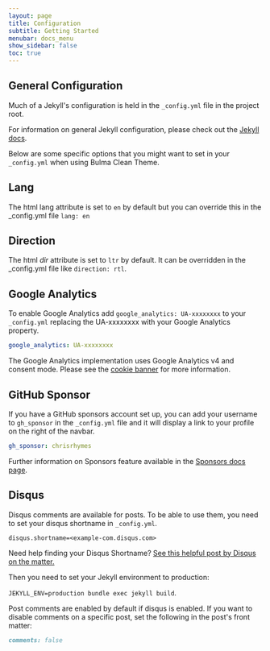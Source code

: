 ```yaml
---
layout: page
title: Configuration
subtitle: Getting Started
menubar: docs_menu
show_sidebar: false
toc: true
---
```


## General Configuration

Much of a Jekyll's configuration is held in the `_config.yml` file in the project root. 

For information on general Jekyll configuration, please check out the [Jekyll docs](https://jekyllrb.com/docs/configuration/).

Below are some specific options that you might want to set in your `_config.yml` when using Bulma Clean Theme.

## Lang

The html lang attribute is set to `en` by default but you can override this in the _config.yml file `lang: en`

## Direction
The html _dir_ attribute is set to `ltr` by default. It can be overridden in the _config.yml file like `direction: rtl`. 

## Google Analytics 

To enable Google Analytics add `google_analytics: UA-xxxxxxxx` to your `_config.yml` replacing the UA-xxxxxxxx with your Google Analytics property. 

```yaml
google_analytics: UA-xxxxxxxx
```

The Google Analytics implementation uses Google Analytics v4 and consent mode. Please see the [cookie banner](/docs/page-components/cookie-banner/) for more information.

## GitHub Sponsor

If you have a GitHub sponsors account set up, you can add your username to `gh_sponsor` in the `_config.yml` file and it will display a link to your profile on the right of the navbar.

```yaml
gh_sponsor: chrisrhymes
```

Further information on Sponsors feature available in the [Sponsors docs page](/docs/sponsors/).

## Disqus

Disqus comments are available for posts. To be able to use them, you need to set your disqus shortname in `_config.yml`. 
```
disqus.shortname=<example-com.disqus.com>  
```

Need help finding your Disqus Shortname?  [See this helpful post by Disqus on the matter.](https://help.disqus.com/en/articles/1717111-what-s-a-shortname)  

Then you need to set your Jekyll environment to production: 

```JEKYLL_ENV=production bundle exec jekyll build```. 

Post comments are enabled by default if disqus is enabled. If you want to disable comments on a specific post, set the following in the post's front matter: 

```markdown
comments: false
```
